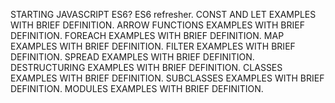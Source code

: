 STARTING JAVASCRIPT ES6?
ES6 refresher.
CONST AND LET EXAMPLES WITH BRIEF DEFINITION.
ARROW FUNCTIONS EXAMPLES WITH BRIEF DEFINITION.
FOREACH EXAMPLES WITH BRIEF DEFINITION.
MAP EXAMPLES WITH BRIEF DEFINITION.
FILTER EXAMPLES WITH BRIEF DEFINITION.
SPREAD EXAMPLES WITH BRIEF DEFINITION.
DESTRUCTURING EXAMPLES WITH BRIEF DEFINITION.
CLASSES EXAMPLES WITH BRIEF DEFINITION.
SUBCLASSES EXAMPLES WITH BRIEF DEFINITION.
MODULES EXAMPLES WITH BRIEF DEFINITION.
